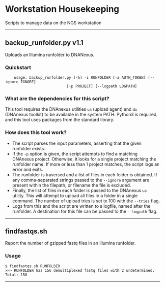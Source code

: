 # Workstation Housekeeping
Scripts to manage data on the NGS workstation

---

## backup_runfolder.py v1.1
Uploads an Illumina runfolder to DNANexus.

### Quickstart
```
    usage: backup_runfolder.py [-h] -i RUNFOLDER [-a AUTH_TOKEN] [--ignore IGNORE]
                            [-p PROJECT] [--logpath LOGPATH]
```

### What are the dependencies for this script?
This tool requires the DNAnexus utilities `ua` (upload agent) and `dx` (DNAnexus toolkit) to be available in the system PATH. Python3 is required, and this tool uses packages from the standard library.

### How does this tool work?
* The script parses the input parameters, asserting that the given runfolder exists.
* If the `-p` option is given, the script attempts to find a matching DNAnexus project. Otherwise, it looks for a single project matching the runfolder name. If more or less than 1 project matches, the script logs an error and exits.
* The runfolder is traversed and a list of files in each folder is obtained. If any comma-separated strings passed to the `--ignore` argument are present within the filepath, or filename the file is excluded.
* Finally, the list of files in each folder is passed to the DNAnexus `ua` utility. This will attempt to upload all files in a folder in a single command. The number of upload tries is set to 100 with the `--tries` flag.
* Logs from this and the script are written to a logfile, named after the runfolder. A destination for this file can be passed to the `--logpath` flag.

---

## findfastqs.sh
Report the number of gzipped fastq files in an Illumina runfolder.

### Usage
```
$ findfastqs.sh RUNFOLDER
>>> RUNFOLDER has 156 demultiplexed fastq files with 2 undetermined. Total: 158
```

---